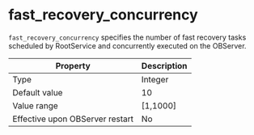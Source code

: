 fast_recovery_concurrency 
==============================================

`fast_recovery_concurrency` specifies the number of fast recovery tasks scheduled by RootService and concurrently executed on the OBServer. 


|            Property             | Description |
|---------------------------------|-------------|
| Type                            | Integer     |
| Default value                   | 10          |
| Value range                     | \[1,1000\]  |
| Effective upon OBServer restart | No          |


